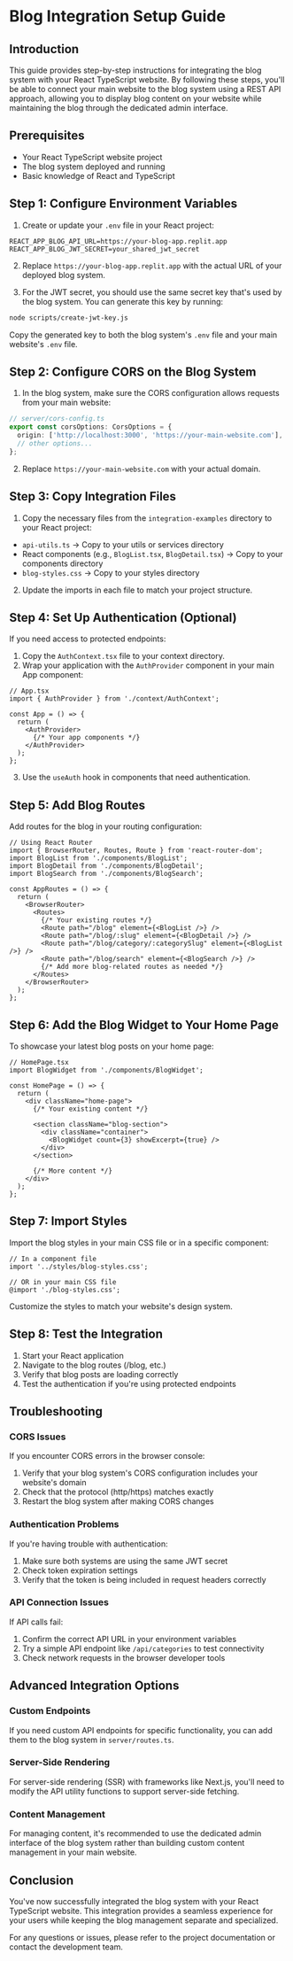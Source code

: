 # Blog Integration Setup Guide

## Introduction

This guide provides step-by-step instructions for integrating the blog system with your React TypeScript website. By following these steps, you'll be able to connect your main website to the blog system using a REST API approach, allowing you to display blog content on your website while maintaining the blog through the dedicated admin interface.

## Prerequisites

- Your React TypeScript website project
- The blog system deployed and running
- Basic knowledge of React and TypeScript

## Step 1: Configure Environment Variables

1. Create or update your `.env` file in your React project:

```
REACT_APP_BLOG_API_URL=https://your-blog-app.replit.app
REACT_APP_BLOG_JWT_SECRET=your_shared_jwt_secret
```

2. Replace `https://your-blog-app.replit.app` with the actual URL of your deployed blog system.

3. For the JWT secret, you should use the same secret key that's used by the blog system. You can generate this key by running:

```bash
node scripts/create-jwt-key.js
```

Copy the generated key to both the blog system's `.env` file and your main website's `.env` file.

## Step 2: Configure CORS on the Blog System

1. In the blog system, make sure the CORS configuration allows requests from your main website:

```typescript
// server/cors-config.ts
export const corsOptions: CorsOptions = {
  origin: ['http://localhost:3000', 'https://your-main-website.com'],
  // other options...
};
```

2. Replace `https://your-main-website.com` with your actual domain.

## Step 3: Copy Integration Files

1. Copy the necessary files from the `integration-examples` directory to your React project:

- `api-utils.ts` → Copy to your utils or services directory
- React components (e.g., `BlogList.tsx`, `BlogDetail.tsx`) → Copy to your components directory
- `blog-styles.css` → Copy to your styles directory

2. Update the imports in each file to match your project structure.

## Step 4: Set Up Authentication (Optional)

If you need access to protected endpoints:

1. Copy the `AuthContext.tsx` file to your context directory.
2. Wrap your application with the `AuthProvider` component in your main App component:

```tsx
// App.tsx
import { AuthProvider } from './context/AuthContext';

const App = () => {
  return (
    <AuthProvider>
      {/* Your app components */}
    </AuthProvider>
  );
};
```

3. Use the `useAuth` hook in components that need authentication.

## Step 5: Add Blog Routes

Add routes for the blog in your routing configuration:

```tsx
// Using React Router
import { BrowserRouter, Routes, Route } from 'react-router-dom';
import BlogList from './components/BlogList';
import BlogDetail from './components/BlogDetail';
import BlogSearch from './components/BlogSearch';

const AppRoutes = () => {
  return (
    <BrowserRouter>
      <Routes>
        {/* Your existing routes */}
        <Route path="/blog" element={<BlogList />} />
        <Route path="/blog/:slug" element={<BlogDetail />} />
        <Route path="/blog/category/:categorySlug" element={<BlogList />} />
        <Route path="/blog/search" element={<BlogSearch />} />
        {/* Add more blog-related routes as needed */}
      </Routes>
    </BrowserRouter>
  );
};
```

## Step 6: Add the Blog Widget to Your Home Page

To showcase your latest blog posts on your home page:

```tsx
// HomePage.tsx
import BlogWidget from './components/BlogWidget';

const HomePage = () => {
  return (
    <div className="home-page">
      {/* Your existing content */}
      
      <section className="blog-section">
        <div className="container">
          <BlogWidget count={3} showExcerpt={true} />
        </div>
      </section>
      
      {/* More content */}
    </div>
  );
};
```

## Step 7: Import Styles

Import the blog styles in your main CSS file or in a specific component:

```tsx
// In a component file
import '../styles/blog-styles.css';

// OR in your main CSS file
@import './blog-styles.css';
```

Customize the styles to match your website's design system.

## Step 8: Test the Integration

1. Start your React application
2. Navigate to the blog routes (/blog, etc.)
3. Verify that blog posts are loading correctly
4. Test the authentication if you're using protected endpoints

## Troubleshooting

### CORS Issues

If you encounter CORS errors in the browser console:

1. Verify that your blog system's CORS configuration includes your website's domain
2. Check that the protocol (http/https) matches exactly
3. Restart the blog system after making CORS changes

### Authentication Problems

If you're having trouble with authentication:

1. Make sure both systems are using the same JWT secret
2. Check token expiration settings
3. Verify that the token is being included in request headers correctly

### API Connection Issues

If API calls fail:

1. Confirm the correct API URL in your environment variables
2. Try a simple API endpoint like `/api/categories` to test connectivity
3. Check network requests in the browser developer tools

## Advanced Integration Options

### Custom Endpoints

If you need custom API endpoints for specific functionality, you can add them to the blog system in `server/routes.ts`.

### Server-Side Rendering

For server-side rendering (SSR) with frameworks like Next.js, you'll need to modify the API utility functions to support server-side fetching.

### Content Management

For managing content, it's recommended to use the dedicated admin interface of the blog system rather than building custom content management in your main website.

## Conclusion

You've now successfully integrated the blog system with your React TypeScript website. This integration provides a seamless experience for your users while keeping the blog management separate and specialized.

For any questions or issues, please refer to the project documentation or contact the development team.
